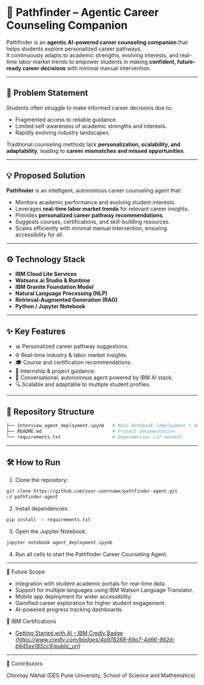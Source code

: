 # 🎯 Pathfinder – Agentic Career Counseling Companion  

Pathfinder is an **agentic AI-powered career counseling companion** that helps students explore personalized career pathways.  
It continuously adapts to academic strengths, evolving interests, and real-time labor market trends to empower students in making **confident, future-ready career decisions** with minimal manual intervention.  

---

## 🚀 Problem Statement  
Students often struggle to make informed career decisions due to:  
- Fragmented access to reliable guidance.  
- Limited self-awareness of academic strengths and interests.  
- Rapidly evolving industry landscapes.  

Traditional counseling methods lack **personalization, scalability, and adaptability**, leading to **career mismatches and missed opportunities**.  

---

## 💡 Proposed Solution  
**Pathfinder** is an intelligent, autonomous career counseling agent that:  
- Monitors academic performance and evolving student interests.  
- Leverages **real-time labor market trends** for relevant career insights.  
- Provides **personalized career pathway recommendations**.  
- Suggests courses, certifications, and skill-building resources.  
- Scales efficiently with minimal manual intervention, ensuring accessibility for all.  

---

## ⚙️ Technology Stack  
- **IBM Cloud Lite Services**  
- **Watsonx.ai Studio & Runtime**  
- **IBM Granite Foundation Model**  
- **Natural Language Processing (NLP)**  
- **Retrieval-Augmented Generation (RAG)**  
- **Python / Jupyter Notebook**  

---

## ✨ Key Features  
- 📊 Personalized career pathway suggestions.  
- 🌐 Real-time industry & labor market insights.  
- 🎓 Course and certification recommendations.  
- 💼 Internship & project guidance.  
- 🤖 Conversational, autonomous agent powered by IBM AI stack.  
- 🔍 Scalable and adaptable to multiple student profiles.  

---

## 📂 Repository Structure  
```bash
├── Interview_agent_deployment.ipynb   # Main Notebook (deployment + demo)
├── README.md                          # Project documentation
└── requirements.txt                   # Dependencies (if needed)
```

---

## 🛠️ How to Run  

1) Clone the repository:  
```bash
git clone https://github.com/your-username/pathfinder-agent.git
cd pathfinder-agent
```

2) Install dependencies:
```bash
pip install -r requirements.txt
```

3) Open the Jupyter Notebook:
```bash
jupyter notebook agent_deployment.ipynb
```

4) Run all cells to start the Pathfinder Career Counseling Agent.

---

🔮 Future Scope

- Integration with student academic portals for real-time data.
- Support for multiple languages using IBM Watson Language Translator.
- Mobile app deployment for wider accessibility.
- Gamified career exploration for higher student engagement.
- AI-powered progress tracking dashboards.

🏅 IBM Certifications

- [Getting Started with AI – IBM Credly Badge](#) *(https://www.credly.com/badges/4a978288-69a7-4d66-962d-b645ee185cc9/public_url)*

---

🤝 Contributors

Chinmay Nikhal (DES Pune University, School of Science and Mathematics)
